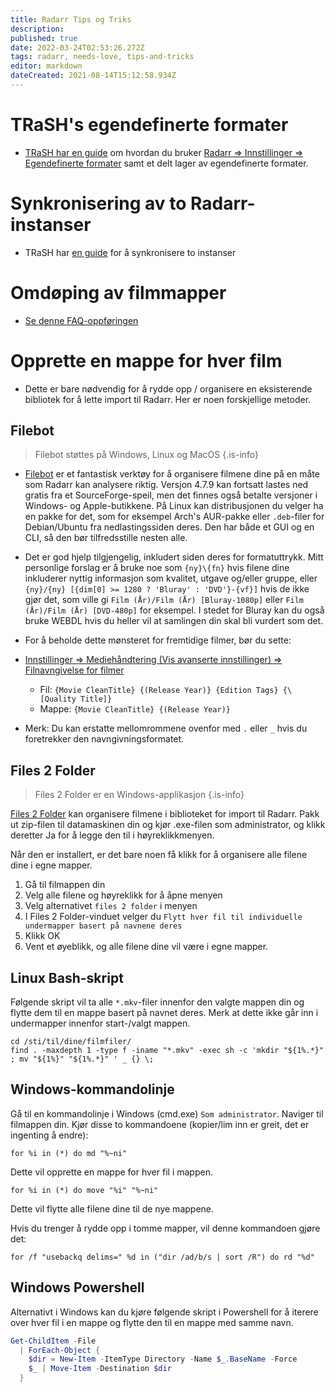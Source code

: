 ```yaml
---
title: Radarr Tips og Triks
description: 
published: true
date: 2022-03-24T02:53:26.272Z
tags: radarr, needs-love, tips-and-tricks
editor: markdown
dateCreated: 2021-08-14T15:12:58.934Z
---
```


# TRaSH's egendefinerte formater

- [TRaSH har en guide](https://trash-guides.info/Radarr/) om hvordan du bruker [Radarr => Innstillinger => Egendefinerte formater](/radarr/settings#custom-formats) samt et delt lager av egendefinerte formater.

# Synkronisering av to Radarr-instanser

- TRaSH har [en guide](https://trash-guides.info/Radarr/Tips/Sync-2-radarr-sonarr/) for å synkronisere to instanser

# Omdøping av filmmapper

- [Se denne FAQ-oppføringen](/radarr/faq#how-can-i-rename-my-movie-folders)

# Opprette en mappe for hver film

- Dette er bare nødvendig for å rydde opp / organisere en eksisterende bibliotek for å lette import til Radarr. Her er noen forskjellige metoder.

## Filebot

> Filebot støttes på Windows, Linux og MacOS {.is-info}

- [Filebot](https://www.filebot.net/) er et fantastisk verktøy for å organisere filmene dine på en måte som Radarr kan analysere riktig. Versjon 4.7.9 kan fortsatt lastes ned gratis fra et SourceForge-speil, men det finnes også betalte versjoner i Windows- og Apple-butikkene. På Linux kan distribusjonen du velger ha en pakke for det, som for eksempel Arch's AUR-pakke eller `.deb`-filer for Debian/Ubuntu fra nedlastingssiden deres. Den har både et GUI og en CLI, så den bør tilfredsstille nesten alle.

- Det er god hjelp tilgjengelig, inkludert siden deres for formatuttrykk. Mitt personlige forslag er å bruke noe som `{ny}\{fn}` hvis filene dine inkluderer nyttig informasjon som kvalitet, utgave og/eller gruppe, eller `{ny}/{ny} [{dim[0] >= 1280 ? 'Bluray' : 'DVD'}-{vf}]` hvis de ikke gjør det, som ville gi `Film (År)/Film (År) [Bluray-1080p]` eller `Film (År)/Film (År) [DVD-480p]` for eksempel. I stedet for Bluray kan du også bruke WEBDL hvis du heller vil at samlingen din skal bli vurdert som det.

- For å beholde dette mønsteret for fremtidige filmer, bør du sette:

- [Innstillinger => Mediehåndtering (Vis avanserte innstillinger) => Filnavngivelse for filmer](/radarr/settings#media-management)

  - Fil: `{Movie CleanTitle} {(Release Year)} {Edition Tags} {\[Quality Title]}`
  - Mappe: `{Movie CleanTitle} {(Release Year)}`

- Merk: Du kan erstatte mellomrommene ovenfor med `.` eller `_` hvis du foretrekker den navngivningsformatet.

## Files 2 Folder

> Files 2 Folder er en Windows-applikasjon {.is-info}

[Files 2 Folder](http://www.dcmembers.com/skwire/download/files-2-folder/) kan organisere filmene i biblioteket for import til Radarr. Pakk ut zip-filen til datamaskinen din og kjør .exe-filen som administrator, og klikk deretter Ja for å legge den til i høyreklikkmenyen.

Når den er installert, er det bare noen få klikk for å organisere alle filene dine i egne mapper.

1. Gå til filmappen din
1. Velg alle filene og høyreklikk for å åpne menyen
1. Velg alternativet `files 2 folder` i menyen
1. I Files 2 Folder-vinduet velger du `Flytt hver fil til individuelle undermapper basert på navnene deres`
1. Klikk OK
1. Vent et øyeblikk, og alle filene dine vil være i egne mapper.

## Linux Bash-skript

Følgende skript vil ta alle `*.mkv`-filer innenfor den valgte mappen din og flytte dem til en mappe basert på navnet deres. Merk at dette ikke går inn i undermapper innenfor start-/valgt mappen.

```shell
cd /sti/til/dine/filmfiler/
find . -maxdepth 1 -type f -iname "*.mkv" -exec sh -c 'mkdir "${1%.*}" ; mv "${1%}" "${1%.*}" ' _ {} \;
```

## Windows-kommandolinje

Gå til en kommandolinje i Windows (cmd.exe) `Som administrator`. Naviger til filmappen din. Kjør disse to kommandoene (kopier/lim inn er greit, det er ingenting å endre):

`for %i in (*) do md "%~ni"`

Dette vil opprette en mappe for hver fil i mappen.

`for %i in (*) do move "%i" "%~ni"`

Dette vil flytte alle filene dine til de nye mappene.

Hvis du trenger å rydde opp i tomme mapper, vil denne kommandoen gjøre det:

`for /f "usebackq delims=" %d in ("dir /ad/b/s | sort /R") do rd "%d"`

## Windows Powershell

Alternativt i Windows kan du kjøre følgende skript i Powershell for å iterere over hver fil i en mappe og flytte den til en mappe med samme navn.

```powershell
Get-ChildItem -File 
  | ForEach-Object {
    $dir = New-Item -ItemType Directory -Name $_.BaseName -Force
    $_ | Move-Item -Destination $dir
  }
```